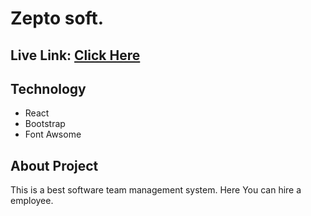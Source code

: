 # Zepto soft.
## Live Link: [Click Here](https://zepto-soft.netlify.app/)

## Technology
* React
* Bootstrap
* Font Awsome

## About Project 

 This is a best software team management system. Here You can hire a employee. 


